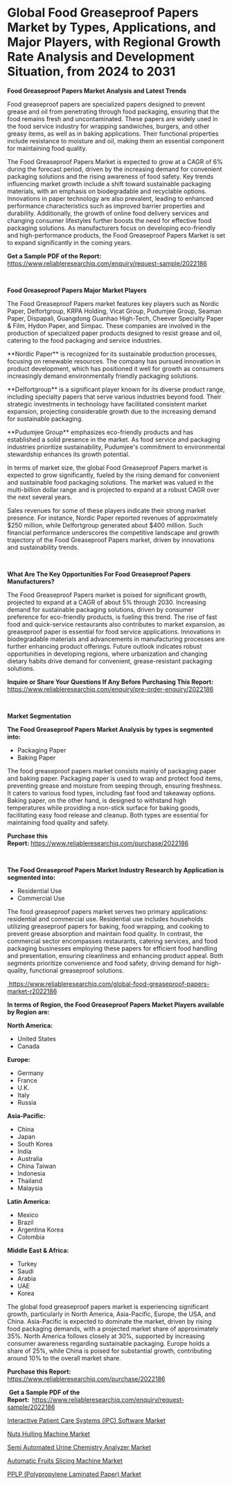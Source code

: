 <p><h1>Global Food Greaseproof Papers Market by Types, Applications, and Major Players, with Regional Growth Rate Analysis and Development Situation, from 2024 to 2031</h1></p><p><strong>Food Greaseproof Papers Market Analysis and Latest Trends</strong></p>
<p><p>Food greaseproof papers are specialized papers designed to prevent grease and oil from penetrating through food packaging, ensuring that the food remains fresh and uncontaminated. These papers are widely used in the food service industry for wrapping sandwiches, burgers, and other greasy items, as well as in baking applications. Their functional properties include resistance to moisture and oil, making them an essential component for maintaining food quality.</p><p>The Food Greaseproof Papers Market is expected to grow at a CAGR of 6% during the forecast period, driven by the increasing demand for convenient packaging solutions and the rising awareness of food safety. Key trends influencing market growth include a shift toward sustainable packaging materials, with an emphasis on biodegradable and recyclable options. Innovations in paper technology are also prevalent, leading to enhanced performance characteristics such as improved barrier properties and durability. Additionally, the growth of online food delivery services and changing consumer lifestyles further boosts the need for effective food packaging solutions. As manufacturers focus on developing eco-friendly and high-performance products, the Food Greaseproof Papers Market is set to expand significantly in the coming years.</p></p>
<p><strong>Get a Sample PDF of the Report:&nbsp;</strong> <a href="https://www.reliableresearchiq.com/enquiry/request-sample/2022186?utm_campaign=100&utm_medium=2&utm_source=Github&utm_content=ia&utm_term=28102024&utm_id=food-greaseproof-papers">https://www.reliableresearchiq.com/enquiry/request-sample/2022186</a></p>
<p>&nbsp;</p>
<p><strong>Food Greaseproof Papers Major Market Players</strong></p>
<p><p>The Food Greaseproof Papers market features key players such as Nordic Paper, Delfortgroup, KRPA Holding, Vicat Group, Pudumjee Group, Seaman Paper, Dispapali, Guangdong Guanhao High-Tech, Cheever Specialty Paper & Film, Hydon Paper, and Simpac. These companies are involved in the production of specialized paper products designed to resist grease and oil, catering to the food packaging and service industries.</p><p>**Nordic Paper** is recognized for its sustainable production processes, focusing on renewable resources. The company has pursued innovation in product development, which has positioned it well for growth as consumers increasingly demand environmentally friendly packaging solutions.</p><p>**Delfortgroup** is a significant player known for its diverse product range, including specialty papers that serve various industries beyond food. Their strategic investments in technology have facilitated consistent market expansion, projecting considerable growth due to the increasing demand for sustainable packaging.</p><p>**Pudumjee Group** emphasizes eco-friendly products and has established a solid presence in the market. As food service and packaging industries prioritize sustainability, Pudumjee's commitment to environmental stewardship enhances its growth potential.</p><p>In terms of market size, the global Food Greaseproof Papers market is expected to grow significantly, fueled by the rising demand for convenient and sustainable food packaging solutions. The market was valued in the multi-billion dollar range and is projected to expand at a robust CAGR over the next several years.</p><p>Sales revenues for some of these players indicate their strong market presence. For instance, Nordic Paper reported revenues of approximately $250 million, while Delfortgroup generated about $400 million. Such financial performance underscores the competitive landscape and growth trajectory of the Food Greaseproof Papers market, driven by innovations and sustainability trends.</p></p>
<p>&nbsp;</p>
<p><strong>What Are The Key Opportunities For Food Greaseproof Papers Manufacturers?</strong></p>
<p><p>The Food Greaseproof Papers market is poised for significant growth, projected to expand at a CAGR of about 5% through 2030. Increasing demand for sustainable packaging solutions, driven by consumer preference for eco-friendly products, is fueling this trend. The rise of fast food and quick-service restaurants also contributes to market expansion, as greaseproof paper is essential for food service applications. Innovations in biodegradable materials and advancements in manufacturing processes are further enhancing product offerings. Future outlook indicates robust opportunities in developing regions, where urbanization and changing dietary habits drive demand for convenient, grease-resistant packaging solutions.</p></p>
<p><strong>Inquire or Share Your Questions If Any Before Purchasing This Report:</strong> <a href="https://www.reliableresearchiq.com/enquiry/pre-order-enquiry/2022186?utm_campaign=100&utm_medium=2&utm_source=Github&utm_content=ia&utm_term=28102024&utm_id=food-greaseproof-papers">https://www.reliableresearchiq.com/enquiry/pre-order-enquiry/2022186</a></p>
<p>&nbsp;</p>
<p><strong>Market Segmentation</strong></p>
<p><strong>The Food Greaseproof Papers Market Analysis by types is segmented into:</strong></p>
<p><ul><li>Packaging Paper</li><li>Baking Paper</li></ul></p>
<p><p>The food greaseproof papers market consists mainly of packaging paper and baking paper. Packaging paper is used to wrap and protect food items, preventing grease and moisture from seeping through, ensuring freshness. It caters to various food types, including fast food and takeaway options. Baking paper, on the other hand, is designed to withstand high temperatures while providing a non-stick surface for baking goods, facilitating easy food release and cleanup. Both types are essential for maintaining food quality and safety.</p></p>
<p><strong>Purchase this Report:&nbsp;</strong><a href="https://www.reliableresearchiq.com/purchase/2022186?utm_campaign=100&utm_medium=2&utm_source=Github&utm_content=ia&utm_term=28102024&utm_id=food-greaseproof-papers">https://www.reliableresearchiq.com/purchase/2022186</a></p>
<p>&nbsp;</p>
<p><strong>The Food Greaseproof Papers Market Industry Research by Application is segmented into:</strong></p>
<p><ul><li>Residential Use</li><li>Commercial Use</li></ul></p>
<p><p>The food greaseproof papers market serves two primary applications: residential and commercial use. Residential use includes households utilizing greaseproof papers for baking, food wrapping, and cooking to prevent grease absorption and maintain food quality. In contrast, the commercial sector encompasses restaurants, catering services, and food packaging businesses employing these papers for efficient food handling and presentation, ensuring cleanliness and enhancing product appeal. Both segments prioritize convenience and food safety, driving demand for high-quality, functional greaseproof solutions.</p></p>
<p><a href="https://www.reliableresearchiq.com/global-food-greaseproof-papers-market-r2022186?utm_campaign=100&utm_medium=2&utm_source=Github&utm_content=ia&utm_term=28102024&utm_id=food-greaseproof-papers">&nbsp;https://www.reliableresearchiq.com/global-food-greaseproof-papers-market-r2022186</a></p>
<p><strong>In terms of Region, the Food Greaseproof Papers Market Players available by Region are:</strong></p>
<p>
    <p> <strong> North America: </strong>
        <ul>
            <li>United States</li>
            <li>Canada</li>
        </ul>
        </p> 
    <p> <strong> Europe: </strong>
        <ul>
            <li>Germany</li>
            <li>France</li>
            <li>U.K.</li>
            <li>Italy</li>
            <li>Russia</li>
        </ul>
        </p> 
    <p> <strong> Asia-Pacific: </strong>
        <ul>
            <li>China</li>
            <li>Japan</li>
            <li>South Korea</li>
            <li>India</li>
            <li>Australia</li>
            <li>China Taiwan</li>
            <li>Indonesia</li>
            <li>Thailand</li>
            <li>Malaysia</li>
        </ul>
        </p> 
    <p> <strong> Latin America: </strong>
        <ul>
            <li>Mexico</li>
            <li>Brazil</li>
            <li>Argentina Korea</li>
            <li>Colombia</li>
        </ul>
        </p> 
    <p> <strong> Middle East & Africa: </strong>
        <ul>
            <li>Turkey</li>
            <li>Saudi</li>
            <li>Arabia</li>
            <li>UAE</li>
            <li>Korea</li>
        </ul>
    </p>
    </p>
<p><p>The global food greaseproof papers market is experiencing significant growth, particularly in North America, Asia-Pacific, Europe, the USA, and China. Asia-Pacific is expected to dominate the market, driven by rising food packaging demands, with a projected market share of approximately 35%. North America follows closely at 30%, supported by increasing consumer awareness regarding sustainable packaging. Europe holds a share of 25%, while China is poised for substantial growth, contributing around 10% to the overall market share.</p></p>
<p><strong>Purchase this Report: </strong><a href="https://www.reliableresearchiq.com/purchase/2022186?utm_campaign=100&utm_medium=2&utm_source=Github&utm_content=ia&utm_term=28102024&utm_id=food-greaseproof-papers">https://www.reliableresearchiq.com/purchase/2022186</a></p>
<p>&nbsp;<strong>Get a Sample PDF of the Report:&nbsp;&nbsp;</strong><a href="https://www.reliableresearchiq.com/enquiry/request-sample/2022186?utm_campaign=100&utm_medium=2&utm_source=Github&utm_content=ia&utm_term=28102024&utm_id=food-greaseproof-papers">https://www.reliableresearchiq.com/enquiry/request-sample/2022186</a></p>
<p><strong></strong></p>
<p><p><a href="https://www.linkedin.com/pulse/global-interactive-patient-care-systems-ipc-software-market-rbyyc?utm_campaign=100&utm_medium=2&utm_source=Github&utm_content=ia&utm_term=28102024&utm_id=food-greaseproof-papers">Interactive Patient Care Systems (IPC) Software Market</a></p><p><a href="https://issuu.com/reportprime-2/docs/nuts-hulling-machine-market-size-20_5dcb1a84cdf93b?utm_campaign=100&utm_medium=2&utm_source=Github&utm_content=ia&utm_term=28102024&utm_id=food-greaseproof-papers">Nuts Hulling Machine Market</a></p><p><a href="https://github.com/jerridoxdemase/Market-Research-Report-List-1/blob/main/semi-automated-urine-chemistry-analyzer-market.md?utm_campaign=100&utm_medium=2&utm_source=Github&utm_content=ia&utm_term=28102024&utm_id=food-greaseproof-papers">Semi Automated Urine Chemistry Analyzer Market</a></p><p><a href="https://issuu.com/reportprime-2/docs/automatic-fruits-slicing-machine-ma_6ae67c1174099d?utm_campaign=100&utm_medium=2&utm_source=Github&utm_content=ia&utm_term=28102024&utm_id=food-greaseproof-papers">Automatic Fruits Slicing Machine Market</a></p><p><a href="https://www.linkedin.com/pulse/global-pplp-polypropylene-laminated-paper-market-forecast-o85we?trk=public_post_embed_feed-article-content&utm_campaign=100&utm_medium=2&utm_source=Github&utm_content=ia&utm_term=28102024&utm_id=food-greaseproof-papers">PPLP (Polypropylene Laminated Paper) Market</a></p></p>